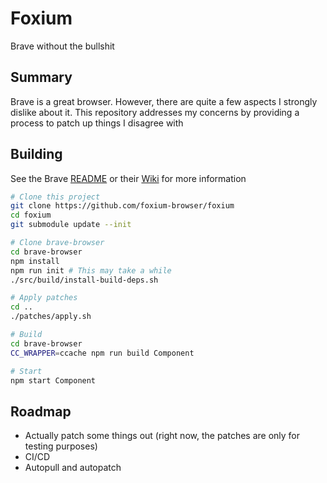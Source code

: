 # Foxium

Brave without the bullshit

## Summary

Brave is a great browser. However, there are quite a few aspects I strongly dislike about it. This repository addresses my concerns by providing a process to patch up things I disagree with

## Building

See the Brave [README](https://github.com/brave/brave-browser/blob/master/README.md) or their [Wiki](https://github.com/brave/brave-browser/wiki/Linux-Development-Environment) for more information

```sh
# Clone this project
git clone https://github.com/foxium-browser/foxium
cd foxium
git submodule update --init

# Clone brave-browser
cd brave-browser
npm install
npm run init # This may take a while
./src/build/install-build-deps.sh

# Apply patches
cd ..
./patches/apply.sh

# Build
cd brave-browser
CC_WRAPPER=ccache npm run build Component

# Start
npm start Component
```

## Roadmap

- Actually patch some things out (right now, the patches are only for testing purposes)
- CI/CD
- Autopull and autopatch
